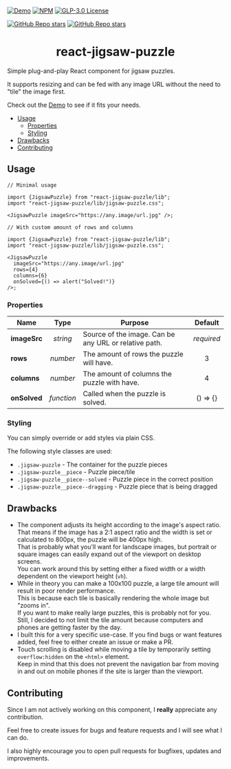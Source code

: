 [![Demo](https://img.shields.io/website?label=Demo&style=for-the-badge&url=https%3A%2F%2Fyuri-becker.github.io/react-jigsaw-puzzle)](https://yuri-becker.github.io/react-jigsaw-puzzle)
[![NPM](https://img.shields.io/npm/v/react-jigsaw-puzzle?style=for-the-badge)](https://www.npmjs.com/package/react-jigsaw-puzzle)
[![GLP-3.0 License](https://img.shields.io/github/license/yuri-becker/react-jigsaw-puzzle?style=for-the-badge)](https://github.com/yuri-becker/react-jigsaw-puzzle/blob/main/LICENSE.txt)

[![GitHub Repo stars](https://img.shields.io/github/stars/yuri-becker/react-jigsaw-puzzle?style=for-the-badge)](https://github.com/yuri-becker/japp/stargazers)
[![GitHub Repo stars](https://img.shields.io/github/last-commit/yuri-becker/react-jigsaw-puzzle?style=for-the-badge)](https://github.com/yuri-becker/react-jigsaw-puzzle/commits/main)


<h1 align="center"> react-jigsaw-puzzle </h1>

Simple plug-and-play React component for jigsaw puzzles.

It supports resizing and can be fed with any image URL without the need to "tile" the image first.

Check out the [Demo](https://react-jigsaw-puzzle.web.app/) to see if it fits your needs.

<ul>
<li>
  <a href="#usage">Usage</a>
  <ul>
    <li><a href="#properties">Properties</a></li>
    <li><a href="#styling">Styling</a></li>
  </ul>
</li>
<li> <a href="#drawbacks">Drawbacks</a> </li>
<li> <a href="#contributing">Contributing</a></li>
</ul>

## Usage

```tsx
// Minimal usage

import {JigsawPuzzle} from "react-jigsaw-puzzle/lib";
import "react-jigsaw-puzzle/lib/jigsaw-puzzle.css";

<JigsawPuzzle imageSrc="https://any.image/url.jpg" />;
```

```tsx
// With custom amount of rows and columns

import {JigsawPuzzle} from "react-jigsaw-puzzle/lib";
import "react-jigsaw-puzzle/lib/jigsaw-puzzle.css";

<JigsawPuzzle
  imageSrc="https://any.image/url.jpg"
  rows={4}
  columns={6}
  onSolved={() => alert("Solved!")}
/>;
```

### Properties

| Name         |    Type    | Purpose                                               |  Default   |
| ------------ | :--------: | ----------------------------------------------------- | :--------: |
| **imageSrc** |  _string_  | Source of the image. Can be any URL or relative path. | _required_ |
| **rows**     |  _number_  | The amount of rows the puzzle will have.              |     3      |
| **columns**  |  _number_  | The amount of columns the puzzle with have.           |     4      |
| **onSolved** | _function_ | Called when the puzzle is solved.                     |  () => {}  |

### Styling

You can simply override or add styles via plain CSS.

The following style classes are used:

- `.jigsaw-puzzle` - The container for the puzzle pieces
- `.jigsaw-puzzle__piece` - Puzzle piece/tile
- `.jigsaw-puzzle__piece--solved` - Puzzle piece in the correct position
- `.jigsaw-puzzle__piece--dragging` - Puzzle piece that is being dragged

## Drawbacks

- The component adjusts its height according to the image's aspect ratio.
  That means if the image has a 2:1 aspect ratio and the width is set or calculated to 800px, the puzzle will be 400px high.<br/>
  That is probably what you'll want for landscape images, but portrait or square images can easily expand out of the viewport on desktop screens.<br/>
  You can work around this by setting either a fixed width or a width dependent on the viewport height (`vh`).
- While in theory you can make a 100x100 puzzle, a large tile amount will result in poor render performance.<br/>
  This is because each tile is basically rendering the whole image but "zooms in".<br/>
  If you want to make really large puzzles, this is probably not for you. Still, I decided to not limit the tile amount because computers and phones are getting faster by the day.
- I built this for a very specific use-case. If you find bugs or want features added, feel free to either create an issue or make a PR.
- Touch scrolling is disabled while moving a tile by temporarily setting `overflow:hidden` on the `<html>` element.<br/> Keep in mind that this does not prevent the navigation bar from moving in and out on mobile phones if the site is larger than the viewport.


## Contributing

Since I am not actively working on this component, I **really** appreciate any contribution.

Feel free to create issues for bugs and feature requests and I will see what I can do.

I also highly encourage you to open pull requests for bugfixes, updates and improvements.